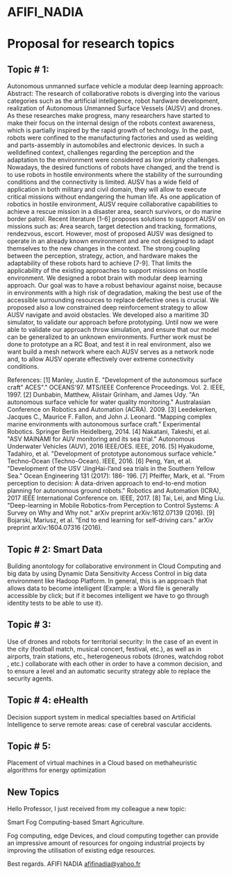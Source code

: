 # AFIFI_NADIA

# Proposal for research topics 
## Topic # 1: 
Autonomous unmanned surface vehicle a modular deep learning approach: 
 Abstract: The research of collaborative robots is diverging into the various categories such as the artificial intelligence, robot hardware development, realization of Autonomous Unmanned Surface Vessels (AUSV) and drones. As these researches make progress, many researchers have started to make their focus on the internal design of the robots context awareness, which is partially inspired by the rapid growth of technology. In the past, robots were confined to the manufacturing factories and used as welding and parts-assembly in automobiles and electronic devices. In such a welldefined context, challenges regarding the perception and the adaptation to the environment were considered as low priority challenges. Nowadays, the desired functions of robots have changed, and the trend is to use robots in hostile environments where the stability of the surrounding conditions and the connectivity is limited. AUSV has a wide field of application in both military and civil domain, they will allow to execute critical missions without endangering the human life. As one application of robotics in hostile environment, AUSV require collaborative capabilities to achieve a rescue mission in a disaster area, search survivors, or do marine border patrol. Recent literature [1-6] proposes solutions to support AUSV on missions such as: Area search, target detection and tracking, formations, rendezvous, escort. However, most of proposed AUSV was designed to operate in an already known environment and are not designed to adapt themselves to the new changes in the context. The strong coupling between the perception, strategy, action, and hardware makes the adaptability of these robots hard to achieve [7-9]. That limits the applicability of the existing approaches to support missions on hostile environment. We designed a robot brain with modular deep learning approach. Our goal was to have a robust behaviour against noise, because in environments with a high risk of degradation, making the best use of the accessible surrounding resources to replace defective ones is crucial. We proposed also a low constrained deep reinforcement strategy to allow AUSV navigate and avoid obstacles. We developed also a maritime 3D simulator, to validate our approach before prototyping. Until now we were able to validate our approach throw simulation, and ensure that our model can be generalized to an unknown environments. Further work must be done to prototype an a RC Boat, and test it in real environment, also we want build a mesh network where each AUSV serves as a network node and, to allow AUSV operate effectively over extreme connectivity conditions. 

References:  [1] Manley, Justin E. "Development of the autonomous surface craft" ACES"." OCEANS'97. MTS/IEEE Conference Proceedings. Vol. 2. IEEE, 1997.  [2] Dunbabin, Matthew, Alistair Grinham, and James Udy. "An autonomous surface vehicle for water quality monitoring." Australasian Conference on Robotics and Automation (ACRA). 2009.  [3] Leedekerken, Jacques C., Maurice F. Fallon, and John J. Leonard. "Mapping complex marine environments with autonomous surface craft." Experimental Robotics. Springer Berlin Heidelberg, 2014.  [4] Nakatani, Takeshi, et al. "ASV MAINAMI for AUV monitoring and its sea trial." Autonomous Underwater Vehicles (AUV), 2016 IEEE/OES. IEEE, 2016.  [5] Hyakudome, Tadahiro, et al. "Development of prototype autonomous surface vehicle." Techno-Ocean (Techno-Ocean). IEEE, 2016.  [6] Peng, Yan, et al. "Development of the USV ‘JingHai-I’and sea trials in the Southern Yellow Sea." Ocean Engineering 131 (2017): 186- 196.  [7] Pfeiffer, Mark, et al. "From perception to decision: A data-driven approach to end-to-end motion planning for autonomous ground robots." Robotics and Automation (ICRA), 2017 IEEE International Conference on. IEEE, 2017.  [8] Tai, Lei, and Ming Liu. "Deep-learning in Mobile Robotics-from Perception to Control Systems: A Survey on Why and Why not." arXiv preprint arXiv:1612.07139 (2016).  [9] Bojarski, Mariusz, et al. "End to end learning for self-driving cars." arXiv preprint arXiv:1604.07316 (2016). 
 
 
## Topic # 2: Smart Data 
Building anontology for collaborative environment in Cloud Computing and big data by using Dynamic Data Sensitivity Access Control in big data environment like Hadoop Platform. 
In general, this is an approach that allows data to become intelligent (Example: a Word file is generally accessible by click; but if it becomes intelligent we have to go through identity tests to be able to use it). 

## Topic # 3:  
 Use of drones and robots for territorial security: 
In the case of an event in the city (football match, musical concert, festival, etc.), as well as in airports, train stations, etc., heterogeneous robots (drones, watchdog robot , etc.) collaborate with each other in order to have a common decision, and to ensure a level and an automatic security strategy able to replace the security agents. 

## Topic # 4: eHealth 
Decision support system in medical specialties based on Artificial Intelligence to serve remote areas: case of cerebral vascular accidents. 

## Topic # 5: 
Placement of virtual machines in a Cloud based on methaheuristic algorithms for energy optimization

## New Topics
Hello Professor, 
I just received from my colleague a new topic:

Smart Fog Computing-based Smart Agriculture. 

Fog computing, edge Devices, and cloud computing together can provide an impressive amount of resources for ongoing industrial projects by improving the utilisation of existing edge resources. 

Best regards. 
AFIFI NADIA <afifinadia@yahoo.fr>
